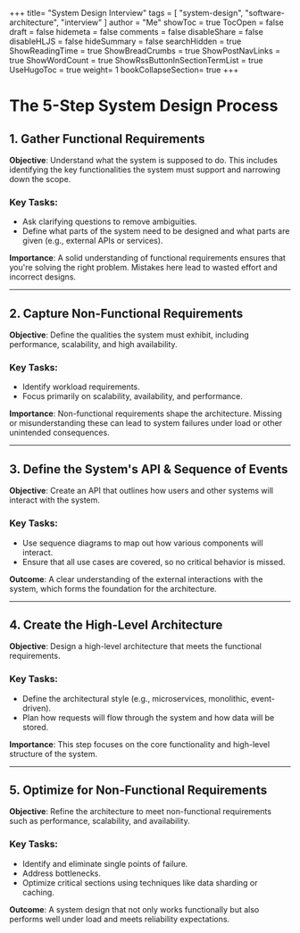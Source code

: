 +++
title= "System Design Interview"
tags = [ "system-design", "software-architecture", "interview" ]
author = "Me"
showToc = true
TocOpen = false
draft = false
hidemeta = false
comments = false
disableShare = false
disableHLJS = false
hideSummary = false
searchHidden = true
ShowReadingTime = true
ShowBreadCrumbs = true
ShowPostNavLinks = true
ShowWordCount = true
ShowRssButtonInSectionTermList = true
UseHugoToc = true
weight= 1
bookCollapseSection= true
+++

# The 5-Step System Design Process

## 1. Gather Functional Requirements
**Objective**: Understand what the system is supposed to do. This includes identifying the key functionalities the system must support and narrowing down the scope.

### Key Tasks:
- Ask clarifying questions to remove ambiguities.
- Define what parts of the system need to be designed and what parts are given (e.g., external APIs or services).

**Importance**: A solid understanding of functional requirements ensures that you're solving the right problem. Mistakes here lead to wasted effort and incorrect designs.

---

## 2. Capture Non-Functional Requirements
**Objective**: Define the qualities the system must exhibit, including performance, scalability, and high availability.

### Key Tasks:
- Identify workload requirements.
- Focus primarily on scalability, availability, and performance.

**Importance**: Non-functional requirements shape the architecture. Missing or misunderstanding these can lead to system failures under load or other unintended consequences.

---

## 3. Define the System's API & Sequence of Events
**Objective**: Create an API that outlines how users and other systems will interact with the system.

### Key Tasks:
- Use sequence diagrams to map out how various components will interact.
- Ensure that all use cases are covered, so no critical behavior is missed.

**Outcome**: A clear understanding of the external interactions with the system, which forms the foundation for the architecture.

---

## 4. Create the High-Level Architecture
**Objective**: Design a high-level architecture that meets the functional requirements.

### Key Tasks:
- Define the architectural style (e.g., microservices, monolithic, event-driven).
- Plan how requests will flow through the system and how data will be stored.

**Importance**: This step focuses on the core functionality and high-level structure of the system.

---

## 5. Optimize for Non-Functional Requirements
**Objective**: Refine the architecture to meet non-functional requirements such as performance, scalability, and availability.

### Key Tasks:
- Identify and eliminate single points of failure.
- Address bottlenecks.
- Optimize critical sections using techniques like data sharding or caching.

**Outcome**: A system design that not only works functionally but also performs well under load and meets reliability expectations.

